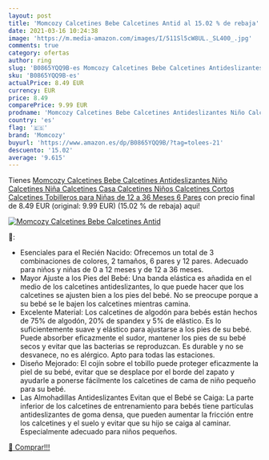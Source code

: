 ```yaml
---
layout: post
title: 'Momcozy Calcetines Bebe Calcetines Antid al 15.02 % de rebaja'
date: 2021-03-16 10:24:38
image: 'https://m.media-amazon.com/images/I/511Sl5cW8UL._SL400_.jpg'
comments: true
category: ofertas
author: ring
slug: 'B0865YQQ9B-es Momcozy Calcetines Bebe Calcetines Antideslizantes Niño...'
sku: 'B0865YQQ9B-es'
actualPrice: 8.49 EUR
currency: EUR
price: 8.49
comparePrice: 9.99 EUR
prodname: 'Momcozy Calcetines Bebe Calcetines Antideslizantes Niño Calcetines Niña Calcetines Casa Calcetines Niños Calcetines Cortos Calcetines Tobilleros para Niñas de 12 a 36 Meses 6 Pares'
country: 'es'
flag: '🇪🇸'
brand: 'Momcozy'
buyurl: 'https://www.amazon.es/dp/B0865YQQ9B/?tag=tolees-21'
descuento: '15.02'
average: '9.615'
---
```


Tienes [Momcozy Calcetines Bebe Calcetines Antideslizantes Niño Calcetines Niña Calcetines Casa Calcetines Niños Calcetines Cortos Calcetines Tobilleros para Niñas de 12 a 36 Meses 6 Pares](https://www.amazon.es/dp/B0865YQQ9B/?tag=tolees-21) con precio final de  8.49 EUR (original: 9.99 EUR) (15.02 %  de rebaja) aqui!

[![Momcozy Calcetines Bebe Calcetines Antid](https://m.media-amazon.com/images/I/511Sl5cW8UL._SL400_.jpg)](https://www.amazon.es/dp/B0865YQQ9B/?tag=tolees-21)

🔎:

- Esenciales para el Recién Nacido: Ofrecemos un total de 3 combinaciones de colores, 2 tamaños, 6 pares y 12 pares. Adecuado para niños y niñas de 0 a 12 meses y de 12 a 36 meses.
- Mayor Ajuste a los Pies del Bebé: Una banda elástica es añadida en el medio de los calcetines antideslizantes, lo que puede hacer que los calcetines se ajusten bien a los pies del bebé. No se preocupe porque a su bebé se le bajen los calcetines mientras camina.
- Excelente Material: Los calcetines de algodón para bebés están hechos de 75% de algodón, 20% de spandex y 5% de elástico. Es lo suficientemente suave y elástico para ajustarse a los pies de su bebé. Puede absorber eficazmente el sudor, mantener los pies de su bebé secos y evitar que las bacterias se reproduzcan. Es durable y no se desvanece, no es alérgico. Apto para todas las estaciones.
- Diseño Mejorado: El cojín sobre el tobillo puede proteger eficazmente la piel de su bebé, evitar que se desplace por el borde del zapato y ayudarle a ponerse fácilmente los calcetines de cama de niño pequeño para su bebé.
- Las Almohadillas Antideslizantes Evitan que el Bebé se Caiga: La parte inferior de los calcetines de entrenamiento para bebés tiene partículas antideslizantes de goma densa, que pueden aumentar la fricción entre los calcetines y el suelo y evitar que su hijo se caiga al caminar. Especialmente adecuado para niños pequeños.

[🛒 Comprar!!!](https://www.amazon.es/dp/B0865YQQ9B/?tag=tolees-21)

